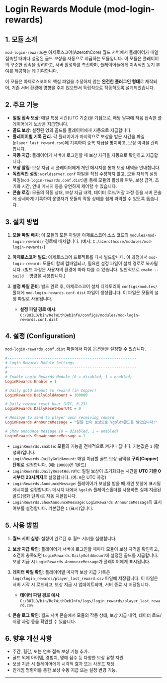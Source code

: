 # Login Rewards Module (mod-login-rewards)

## 1. 모듈 소개

`mod-login-rewards`는 아제로스코어(AzerothCore) 월드 서버에서 플레이어가 매일 접속할 때마다 설정된 골드 보상을 자동으로 지급하는 모듈입니다. 이 모듈은 플레이어의 꾸준한 접속을 장려하고, 서버 활성화를 촉진하며, 플레이어들에게 지속적인 동기 부여를 제공하는 데 기여합니다.

이 모듈은 아제로스코어의 핵심 파일을 수정하지 않는 **완전한 플러그인 형태**로 제작되어, 기존 서버 환경에 영향을 주지 않으면서 독립적으로 작동하도록 설계되었습니다.

## 2. 주요 기능

*   **일일 접속 보상**: 매일 특정 시간(UTC 기준)을 기점으로, 해당 날짜에 처음 접속한 플레이어에게 보상을 지급합니다.
*   **골드 보상**: 설정된 양의 골드를 플레이어에게 자동으로 지급합니다.
*   **플레이어별 기록 관리**: 각 플레이어가 마지막으로 보상을 받은 시간을 파일(`player_last_reward.csv`)에 기록하여 중복 지급을 방지하고, 보상 이력을 관리합니다.
*   **자동 지급**: 플레이어가 서버에 로그인할 때 보상 자격을 자동으로 확인하고 지급합니다.
*   **보상 알림**: 보상 지급 시 플레이어에게 개인 메시지를 통해 보상 내역을 안내합니다.
*   **독립적인 설정**: `worldserver.conf` 파일을 직접 수정하지 않고, 모듈 자체의 설정 파일(`mod-login-rewards.conf.dist`)을 통해 모듈의 활성화 여부, 보상 금액, 초기화 시간, 안내 메시지 등을 유연하게 제어할 수 있습니다.
*   **콘솔 로깅**: 모듈의 작동 상태, 보상 지급 내역, 데이터 로드/저장 과정 등을 서버 콘솔에 상세하게 기록하여 운영자가 모듈의 작동 상태를 쉽게 파악할 수 있도록 돕습니다.

## 3. 설치 방법

1.  **모듈 파일 배치**: 이 모듈의 모든 파일을 아제로스코어 소스 코드의 `modules/mod-login-rewards/` 경로에 배치합니다.
    (예시: `C:/azerothcore/modules/mod-login-rewards/`)

2.  **아제로스코어 빌드**: 아제로스코어 프로젝트를 다시 빌드합니다. 이 과정에서 `mod-login-rewards` 모듈이 함께 컴파일되고, 필요한 설정 파일이 설치 경로로 복사됩니다.
    (빌드 과정은 사용자의 환경에 따라 다를 수 있습니다. 일반적으로 `cmake --build .` 명령을 사용합니다.)

3.  **설정 파일 준비**: 빌드 완료 후, 아제로스코어 설치 디렉토리의 `configs/modules/` 폴더에 `mod-login-rewards.conf.dist` 파일이 생성됩니다. 이 파일은 모듈의 설정 파일로 사용됩니다.

    *   **설정 파일 경로 예시**: `C:/BUILD/bin/RelWithDebInfo/configs/modules/mod-login-rewards.conf.dist`

## 4. 설정 (Configuration)

`mod-login-rewards.conf.dist` 파일에서 다음 옵션들을 설정할 수 있습니다.

```ini
#----------------------------------------------------------
# Login Rewards Module Settings
#----------------------------------------------------------
#
# Enable Login Rewards Module (0 = disabled, 1 = enabled)
LoginRewards.Enable = 1

# Daily gold amount to reward (in Copper)
LoginRewards.DailyGoldAmount = 100000

# Daily reward reset hour (UTC, 0-23)
LoginRewards.DailyResetHourUTC = 0

# Message to send to player upon receiving reward
LoginRewards.AnnounceMessage = "일일 접속 보상으로 %gold%골드를 받았습니다!"

# Show announce message (0 = disabled, 1 = enabled)
LoginRewards.ShowAnnounceMessage = 1
```

*   `LoginRewards.Enable`: 모듈의 기능을 전체적으로 켜거나 끕니다. 기본값은 `1` (활성화)입니다.
*   `LoginRewards.DailyGoldAmount`: 매일 지급할 골드 보상 금액을 **구리(Copper) 단위**로 설정합니다. (예: `100000`은 1골드)
*   `LoginRewards.DailyResetHourUTC`: 일일 보상이 초기화되는 시간을 **UTC 기준 0시부터 23시까지**로 설정합니다. (예: `0`은 UTC 자정)
*   `LoginRewards.AnnounceMessage`: 플레이어가 보상을 받을 때 개인 챗창에 표시될 메시지를 설정합니다. 메시지 내에서 `%gold%` 플레이스홀더를 사용하면 실제 지급된 골드(금화 단위)로 자동 치환됩니다.
*   `LoginRewards.ShowAnnounceMessage`: `LoginRewards.AnnounceMessage`의 표시 여부를 설정합니다. 기본값은 `1` (표시)입니다.

## 5. 사용 방법

1.  **월드 서버 실행**: 설정이 완료된 후 월드 서버를 실행합니다.

2.  **보상 지급 확인**: 플레이어가 서버에 로그인할 때마다 모듈이 보상 자격을 확인하고, 조건이 충족되면 `LoginRewards.DailyGoldAmount`에 설정된 골드를 지급합니다. 보상 지급 시 `LoginRewards.AnnounceMessage`가 플레이어에게 표시됩니다.

3.  **데이터 파일 확인**: 플레이어별 마지막 보상 지급 기록은 `logs/login_rewards/player_last_reward.csv` 파일에 저장됩니다. 이 파일은 서버 시작 시 로드되고, 보상 지급 시 업데이트되며, 서버 종료 시 저장됩니다.

    *   **데이터 파일 경로 예시**: `C:/BUILD/bin/RelWithDebInfo/logs/login_rewards/player_last_reward.csv`

4.  **콘솔 로그 확인**: 월드 서버 콘솔에서 모듈의 작동 상태, 보상 지급 내역, 데이터 로드/저장 과정 등을 확인할 수 있습니다.

## 6. 향후 개선 사항

*   주간, 월간, 또는 연속 접속 보상 기능 추가.
*   골드 외에 아이템, 경험치, 명예 점수 등 다양한 보상 유형 지원.
*   보상 지급 시 플레이어에게 시각적 효과 또는 사운드 재생.
*   인게임 명령어를 통한 보상 수동 지급 또는 설정 변경 기능.

---